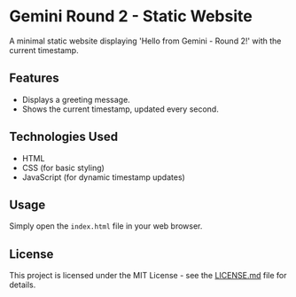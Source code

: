 # Gemini Round 2 - Static Website

A minimal static website displaying 'Hello from Gemini - Round 2!' with the current timestamp.

## Features

*   Displays a greeting message.
*   Shows the current timestamp, updated every second.

## Technologies Used

*   HTML
*   CSS (for basic styling)
*   JavaScript (for dynamic timestamp updates)

## Usage

Simply open the `index.html` file in your web browser.

## License

This project is licensed under the MIT License - see the [LICENSE.md](LICENSE.md) file for details.